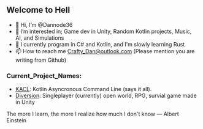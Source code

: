 ## Welcome to Hell
- 👋 Hi, I’m @Dannode36
- 👀 I’m interested in; Game dev in Unity, Random Kotlin projects, Music, AI, and Simulations
- 🌱 I currently program in C# and Kotlin, and I'm slowly learning Rust 
- 📫 How to reach me Crafty_Dan@outlook.com (Please mention you are writing from Github)
### Current_Project_Names: 
- [KACL](https://github.com/Dannode36/KACL): Kotlin Asyncronous Command Line (says it all).
- [Diversion](https://github.com/Dannode36/Diversion): Singleplayer (currently) open world, RPG, survial game made in Unity

The more I learn, the more I realize how much I don't know ― Albert Einstein
